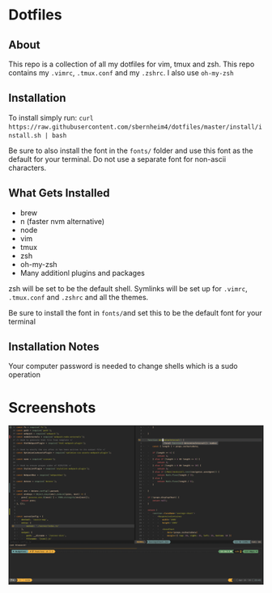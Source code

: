 # Dotfiles

## About

This repo is a collection of all my dotfiles for vim, tmux and zsh. This repo contains my `.vimrc`, `.tmux.conf` and my `.zshrc`. I also use `oh-my-zsh`

## Installation

To install simply run:
`curl https://raw.githubusercontent.com/sbernheim4/dotfiles/master/install/install.sh | bash`

Be sure to also install the font in the `fonts/` folder and use this font as the default for your terminal. Do not use a separate font for non-ascii characters.

## What Gets Installed

- brew
- n (faster nvm alternative)
- node
- vim
- tmux
- zsh
- oh-my-zsh
- Many additionl plugins and packages

zsh will be set to be the default shell. Symlinks will be set up for `.vimrc`, `.tmux.conf` and `.zshrc` and all the themes.

Be sure to install the font in `fonts/`and set this to be the default font for your terminal

## Installation Notes

Your computer password is needed to change shells which is a sudo operation

# Screenshots

![Image description](./screenshots/screenshot.png)
